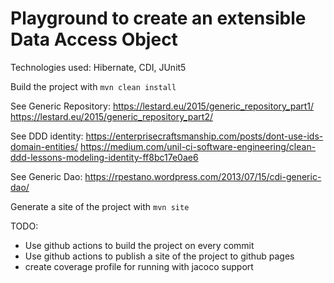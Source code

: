 # Playground to create an extensible Data Access Object
Technologies used:
Hibernate, CDI, JUnit5

Build the project with `mvn clean install`

See Generic Repository:
https://lestard.eu/2015/generic_repository_part1/
https://lestard.eu/2015/generic_repository_part2/

See DDD identity:
https://enterprisecraftsmanship.com/posts/dont-use-ids-domain-entities/
https://medium.com/unil-ci-software-engineering/clean-ddd-lessons-modeling-identity-ff8bc17e0ae6

See Generic Dao:
https://rpestano.wordpress.com/2013/07/15/cdi-generic-dao/

Generate a site of the project with `mvn site`

TODO:
- Use github actions to build the project on every commit
- Use github actions to publish a site of the project to github pages
- create coverage profile for running with jacoco support




